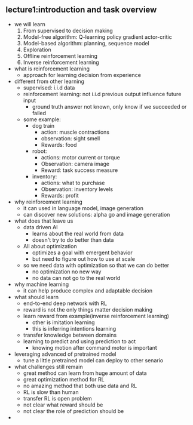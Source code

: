 ## lecture1:introduction and task overview
- we will learn 
	1. From supervised to decision making 
	2. Model-free algorithm: Q-learning policy gradient actor-critic
	3. Model-based algorithm: planning, sequence model
	4. Exploration
	5. Offline reinforcement learning
	6. Inverse reinforcement learning
- what is reinforcement learning
	- approach for learning decision from experience
- different from other learning
	- supervised: i.i.d data
	- reinforcement learning: not i.i.d previous output influence future input
		- ground truth answer not known, only know if we succeeded or failed
	- some example:
		- dog train
			- action: muscle contractions
			- observation: sight smell
			- Rewards: food
		- robot:
			- actions: motor current or torque
			- Observation: camera image
			- Reward: task success measure
		- inventory:
			- actions: what to purchase
			- Observation: inventory levels
			- Rewards: profit
- why reinforcement learning
	- it can used in language model, image generation
	- can discover new solutions: alpha go and image generation
- what does that leave us
	- data driven AI
		- learns about the real world from data
		- doesn't try to do better than data
	- All about optimization
		- optimizes a goal with emergent behavior
		- but need to figure out how to use at scale
	- so we need data with optimization so that we can do better
		- no optimization no new way
		- no data can not go to the real world
- why machine learning
	- it can help produce complex and adaptable decision
- what should learn
	- end-to-end deep network with RL
	- reward is not the only things matter decision making
	- learn reward from example(inverse reinforcement learning)
		- other is imitation learning
		- this is inferring intentions learning
	- transfer knowledge between domains
	- learning to predict and using prediction to act
		- knowing motion after command motor is important
- leveraging advanced of pretrained model
	- tune a little pretrained model can deploy to other senario
- what challenges still remain
	- great method can learn from huge amount of  data
	- great optimization method for RL
	- no amazing method that both use data and RL
	- RL is slow than human
	- transfer RL is open problem
	- not clear what reward should be 
	- not clear the role of prediction should be
-  